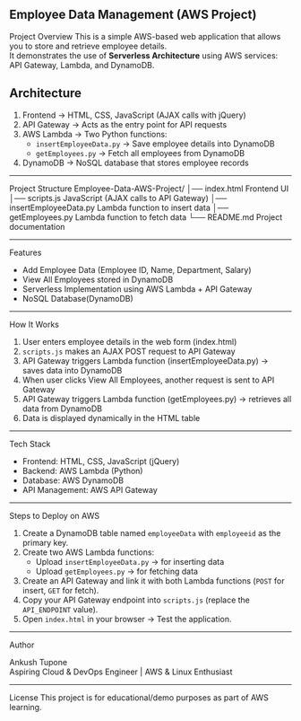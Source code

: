 Employee Data Management (AWS Project)
---
Project Overview
This is a simple AWS-based web application that allows you to store and retrieve employee details.  
It demonstrates the use of **Serverless Architecture** using AWS services: API Gateway, Lambda, and DynamoDB.

 Architecture
 ---
1. Frontend → HTML, CSS, JavaScript (AJAX calls with jQuery)  
2. API Gateway → Acts as the entry point for API requests  
3. AWS Lambda → Two Python functions:
   - `insertEmployeeData.py` → Save employee details into DynamoDB
   - `getEmployees.py` → Fetch all employees from DynamoDB
4. DynamoDB → NoSQL database that stores employee records

---


 Project Structure
Employee-Data-AWS-Project/
│── index.html             Frontend UI
│── scripts.js             JavaScript (AJAX calls to API Gateway)
│── insertEmployeeData.py  Lambda function to insert data
│── getEmployees.py        Lambda function to fetch data
└── README.md              Project documentation



---

 Features
- Add Employee Data (Employee ID, Name, Department, Salary)  
- View All Employees stored in DynamoDB  
- Serverless Implementation using AWS Lambda + API Gateway  
- NoSQL Database(DynamoDB)  

---

 How It Works
1. User enters employee details in the web form (index.html)  
2. `scripts.js` makes an AJAX POST request to API Gateway  
3. API Gateway triggers Lambda function (insertEmployeeData.py) → saves data into DynamoDB  
4. When user clicks View All Employees, another request is sent to API Gateway  
5. API Gateway triggers Lambda function (getEmployees.py) → retrieves all data from DynamoDB  
6. Data is displayed dynamically in the HTML table  

---

 Tech Stack
- Frontend: HTML, CSS, JavaScript (jQuery)  
- Backend: AWS Lambda (Python)  
- Database: AWS DynamoDB  
- API Management: AWS API Gateway  

---

 Steps to Deploy on AWS
1. Create a DynamoDB table named `employeeData` with `employeeid` as the primary key.  
2. Create two AWS Lambda functions:
   - Upload `insertEmployeeData.py` → for inserting data  
   - Upload `getEmployees.py` → for fetching data  
3. Create an API Gateway and link it with both Lambda functions (`POST` for insert, `GET` for fetch).  
4. Copy your API Gateway endpoint into `scripts.js` (replace the `API_ENDPOINT` value).  
5. Open `index.html` in your browser → Test the application.  

---

 Author
 
  Ankush Tupone  
  Aspiring Cloud & DevOps Engineer | AWS & Linux Enthusiast  

---

License
This project is for educational/demo purposes as part of AWS learning.
